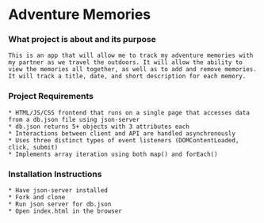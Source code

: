 # Adventure Memories

### What project is about and its purpose
    This is an app that will allow me to track my adventure memories with my partner as we travel the outdoors. It will allow the ability to view the memories all together, as well as to add and remove memories. It will track a title, date, and short description for each memory.

### Project Requirements
    * HTML/JS/CSS frontend that runs on a single page that accesses data from a db.json file using json-server
    * db.json returns 5+ objects with 3 attributes each
    * Interactions between client and API are handled asynchronously
    * Uses three distinct types of event listeners (DOMContentLoaded, click, submit)
    * Implements array iteration using both map() and forEach()


### Installation Instructions
    * Have json-server installed
    * Fork and clone
    * Run json server for db.json
    * Open index.html in the browser




